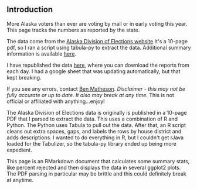 
## Introduction

More Alaska voters than ever are voting by mail or in early voting this year. This page tracks the numbers as reported by the state.

The data come from the [Alaska Division of Elections website](https://www.elections.alaska.gov/results/20GENR/data/sovc/CombinedBallotCountReport_Server.pdf) It's a 10-page pdf, so I ran a script using tabula-py to extract the data. Additional summary information is available [here](https://www.elections.alaska.gov/doc/info/statstable.php).

I have republished the data [here](https://github.com/benmatheson/alaska_2020_early_absentee_vote/tree/master/data/output), where you can download the reports from each day.  I had a google sheet that was updating automatically, but that kept breaking. 

If you see any errors, contact [Ben Matheson](https://twitter.com/benmatheson). *Disclaimer - this may not be fully accurate or up to date. It also may break at any time.* This is not official or affiliated with anything...enjoy!




The Alaska Division of Elections data is originally is published in a 10-page PDF that I parsed to extract the data. This uses a combination of R and Python. The Python uses Tabula to pull out the data. After that, an R script cleans out extra spaces, gaps, and labels the rows by house district and adds descriptions. I wanted to do everything in R, but I couldn't get rJava loaded for the Tabulizer, so the tabula-py library ended up being more expedient.

This page is an RMarkdown document that calculates some summary stats, like percent rejected and then displays the data in several ggplot2 plots. The PDF parsing in particular may be brittle and this could definitely break at anytime.

